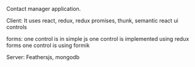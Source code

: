 Contact manager application.

Client: It uses react, redux, redux promises, thunk, semantic react ui controls

  forms: one control is in simple js
         one control is implemented using redux forms
         one control is using formik

Server: Feathersjs, mongodb
